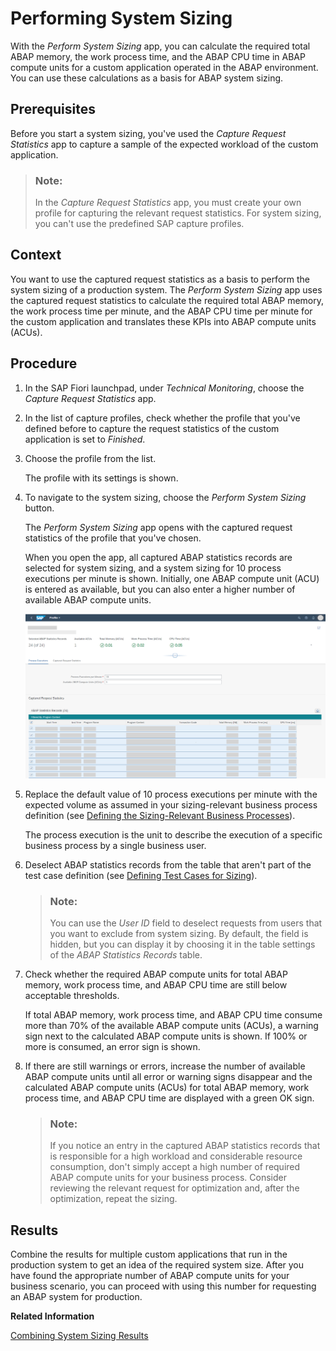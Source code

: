 <!-- loio95bc2c1346434032bf79866243cae5a3 -->

# Performing System Sizing

With the *Perform System Sizing* app, you can calculate the required total ABAP memory, the work process time, and the ABAP CPU time in ABAP compute units for a custom application operated in the ABAP environment. You can use these calculations as a basis for ABAP system sizing.



<a name="loio95bc2c1346434032bf79866243cae5a3__prereq_qmx_2qp_sqb"/>

## Prerequisites

Before you start a system sizing, you've used the *Capture Request Statistics* app to capture a sample of the expected workload of the custom application.

> ### Note:  
> In the *Capture Request Statistics* app, you must create your own profile for capturing the relevant request statistics. For system sizing, you can't use the predefined SAP capture profiles.



## Context

You want to use the captured request statistics as a basis to perform the system sizing of a production system. The *Perform System Sizing* app uses the captured request statistics to calculate the required total ABAP memory, the work process time per minute, and the ABAP CPU time per minute for the custom application and translates these KPIs into ABAP compute units \(ACUs\).



## Procedure

1.  In the SAP Fiori launchpad, under *Technical Monitoring*, choose the *Capture Request Statistics* app.

2.  In the list of capture profiles, check whether the profile that you've defined before to capture the request statistics of the custom application is set to *Finished*.

3.  Choose the profile from the list.

    The profile with its settings is shown.

4.  To navigate to the system sizing, choose the *Perform System Sizing* button.

    The *Perform System Sizing* app opens with the captured request statistics of the profile that you've chosen.

    When you open the app, all captured ABAP statistics records are selected for system sizing, and a system sizing for 10 process executions per minute is shown. Initially, one ABAP compute unit \(ACU\) is entered as available, but you can also enter a higher number of available ABAP compute units.

    ![](images/Perform_System_Sizing_App_9b12fe9.png)

5.  Replace the default value of 10 process executions per minute with the expected volume as assumed in your sizing-relevant business process definition \(see [Defining the Sizing-Relevant Business Processes](defining-the-sizing-relevant-business-processes-4c482a9.md)\).

    The process execution is the unit to describe the execution of a specific business process by a single business user.

6.  Deselect ABAP statistics records from the table that aren't part of the test case definition \(see [Defining Test Cases for Sizing](defining-test-cases-for-sizing-0e95d18.md)\).

    > ### Note:  
    > You can use the *User ID* field to deselect requests from users that you want to exclude from system sizing. By default, the field is hidden, but you can display it by choosing it in the table settings of the *ABAP Statistics Records* table.

7.  Check whether the required ABAP compute units for total ABAP memory, work process time, and ABAP CPU time are still below acceptable thresholds.

    If total ABAP memory, work process time, and ABAP CPU time consume more than 70% of the available ABAP compute units \(ACUs\), a warning sign next to the calculated ABAP compute units is shown. If 100% or more is consumed, an error sign is shown.

8.  If there are still warnings or errors, increase the number of available ABAP compute units until all error or warning signs disappear and the calculated ABAP compute units \(ACUs\) for total ABAP memory, work process time, and ABAP CPU time are displayed with a green OK sign.

    > ### Note:  
    > If you notice an entry in the captured ABAP statistics records that is responsible for a high workload and considerable resource consumption, don't simply accept a high number of required ABAP compute units for your business process. Consider reviewing the relevant request for optimization and, after the optimization, repeat the sizing.




<a name="loio95bc2c1346434032bf79866243cae5a3__result_zzs_51q_sqb"/>

## Results

Combine the results for multiple custom applications that run in the production system to get an idea of the required system size. After you have found the appropriate number of ABAP compute units for your business scenario, you can proceed with using this number for requesting an ABAP system for production.

**Related Information**  


[Combining System Sizing Results](combining-system-sizing-results-c9565cb.md "After performing a system sizing for each business process, combine the results for multiple custom applications that are planned to run in the production system. As a result, you get an idea of its required system size in ABAP compute units (ACUs).")

